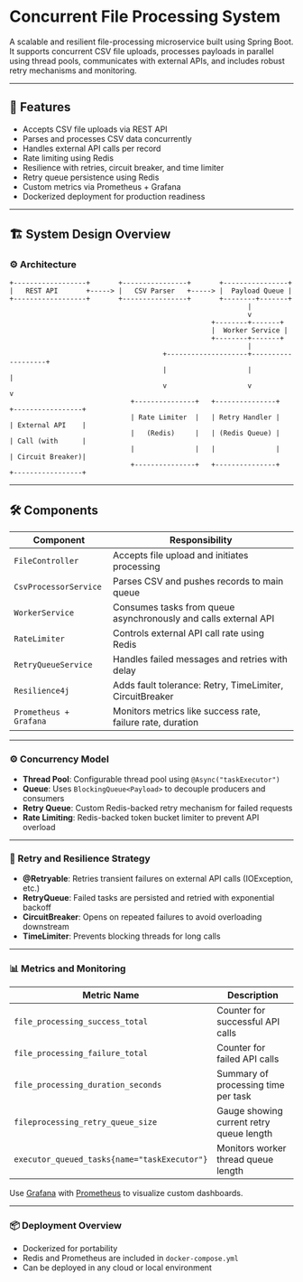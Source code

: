 # Concurrent File Processing System

A scalable and resilient file-processing microservice built using Spring Boot. It supports concurrent CSV file uploads, processes payloads in parallel using thread pools, communicates with external APIs, and includes robust retry mechanisms and monitoring.

---

## 🚀 Features

- Accepts CSV file uploads via REST API
- Parses and processes CSV data concurrently
- Handles external API calls per record
- Rate limiting using Redis
- Resilience with retries, circuit breaker, and time limiter
- Retry queue persistence using Redis
- Custom metrics via Prometheus + Grafana
- Dockerized deployment for production readiness

---

## 🏗️ System Design Overview

### ⚙️ Architecture

```plaintext
+------------------+       +----------------+       +----------------+
|   REST API       +-----> |   CSV Parser   +-----> |  Payload Queue |
+------------------+       +----------------+       +--------+-------+
                                                           |
                                                           v
                                                  +--------+-------+
                                                  |  Worker Service |
                                                  +--------+-------+
                                                           |
                                      +--------------------+-------------------+
                                      |                    |                   |
                                      v                    v                   v
                              +---------------+   +---------------+   +-----------------+
                              | Rate Limiter  |   | Retry Handler |   | External API    |
                              |   (Redis)     |   | (Redis Queue) |   | Call (with      |
                              |               |   |               |   | Circuit Breaker)|
                              +---------------+   +---------------+   +-----------------+
```
---

## 🛠️ Components

| Component | Responsibility |
|----------|----------------|
| `FileController` | Accepts file upload and initiates processing |
| `CsvProcessorService` | Parses CSV and pushes records to main queue |
| `WorkerService` | Consumes tasks from queue asynchronously and calls external API |
| `RateLimiter` | Controls external API call rate using Redis |
| `RetryQueueService` | Handles failed messages and retries with delay |
| `Resilience4j` | Adds fault tolerance: Retry, TimeLimiter, CircuitBreaker |
| `Prometheus + Grafana` | Monitors metrics like success rate, failure rate, duration |

---

### ⚙️ Concurrency Model

- **Thread Pool**: Configurable thread pool using `@Async("taskExecutor")`
- **Queue**: Uses `BlockingQueue<Payload>` to decouple producers and consumers
- **Retry Queue**: Custom Redis-backed retry mechanism for failed requests
- **Rate Limiting**: Redis-backed token bucket limiter to prevent API overload

---

### 🔁 Retry and Resilience Strategy

- **@Retryable**: Retries transient failures on external API calls (IOException, etc.)
- **RetryQueue**: Failed tasks are persisted and retried with exponential backoff
- **CircuitBreaker**: Opens on repeated failures to avoid overloading downstream
- **TimeLimiter**: Prevents blocking threads for long calls

---

### 📊 Metrics and Monitoring

| Metric Name | Description |
|-------------|-------------|
| `file_processing_success_total` | Counter for successful API calls |
| `file_processing_failure_total` | Counter for failed API calls |
| `file_processing_duration_seconds` | Summary of processing time per task |
| `fileprocessing_retry_queue_size` | Gauge showing current retry queue length |
| `executor_queued_tasks{name="taskExecutor"}` | Monitors worker thread queue length |

Use [Grafana](https://grafana.com/) with [Prometheus](https://prometheus.io/) to visualize custom dashboards.

---

### 📦 Deployment Overview

- Dockerized for portability
- Redis and Prometheus are included in `docker-compose.yml`
- Can be deployed in any cloud or local environment
